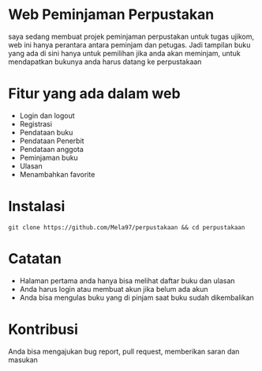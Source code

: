 # Web  Peminjaman Perpustakan

saya sedang membuat projek peminjaman perpustakan untuk tugas ujikom, web ini hanya perantara antara peminjam dan petugas. Jadi tampilan buku yang ada di sini hanya untuk pemilihan jika anda akan meminjam, untuk mendapatkan bukunya anda harus datang ke perpustakaan

# Fitur yang ada dalam web

- Login dan logout
- Registrasi
- Pendataan buku
- Pendataan Penerbit
- Pendataan anggota
- Peminjaman buku
- Ulasan
- Menambahkan favorite

# Instalasi

```git clone https://github.com/Mela97/perpustakaan && cd perpustakaan```


# Catatan

- Halaman pertama anda hanya bisa melihat daftar buku dan ulasan
- Anda harus login atau membuat akun jika belum ada akun
- Anda bisa mengulas buku yang di pinjam saat buku sudah dikembalikan

# Kontribusi

Anda bisa mengajukan bug report, pull request, memberikan saran dan masukan
